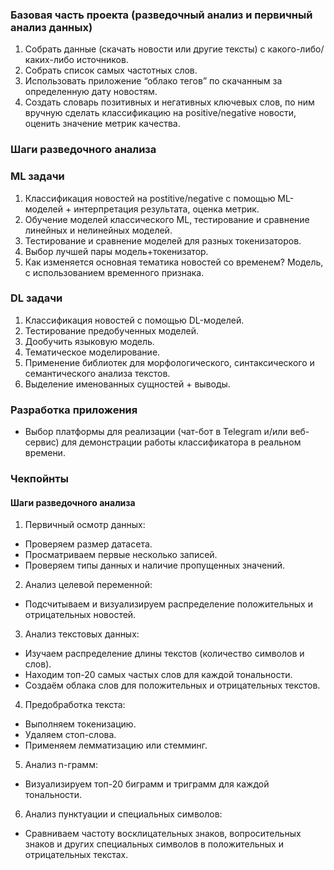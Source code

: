 ### Базовая часть проекта (разведочный анализ и первичный анализ данных)
1. Собрать данные (скачать новости или другие тексты) с какого-либо/каких-либо источников.
2. Собрать список самых частотных слов.
3. Использовать приложение “облако тегов” по скачанным за определенную дату новостям.
4. Создать словарь позитивных и негативных ключевых слов, по ним вручную сделать классификацию на positive/negative новости, оценить значение метрик качества.

### Шаги разведочного анализа




### ML задачи
1. Классификация новостей на postitive/negative с помощью ML-моделей + интерпретация результата, оценка метрик.
2. Обучение моделей классического ML, тестирование и сравнение линейных и нелинейных моделей.
3. Тестирование и сравнение моделей для разных токенизаторов.
4. Выбор лучшей пары модель+токенизатор.
5. Как изменяется основная тематика новостей со временем? Модель, с использованием временного признака.

### DL задачи
1. Классификация новостей с помощью DL-моделей.
2. Тестирование предобученных моделей.
3. Дообучить языковую модель. 
4. Тематическое моделирование.
5. Применение библиотек для морфологического, синтаксического и семантического анализа текстов.
6. Выделение именованных сущностей + выводы.

### Разработка приложения
- Выбор платформы для реализации (чат-бот в Telegram и/или веб-сервис) для демонстрации работы классификатора в реальном времени.

### Чекпойнты
#### Шаги разведочного анализа
1. Первичный осмотр данных:
- Проверяем размер датасета.
- Просматриваем первые несколько записей.
- Проверяем типы данных и наличие пропущенных значений.
2. Анализ целевой переменной:
- Подсчитываем и визуализируем распределение положительных и отрицательных новостей.
3. Анализ текстовых данных:
- Изучаем распределение длины текстов (количество символов и слов).
- Находим топ-20 самых частых слов для каждой тональности.
- Создаём облака слов для положительных и отрицательных текстов.
4. Предобработка текста:
- Выполняем токенизацию.
- Удаляем стоп-слова.
- Применяем лемматизацию или стемминг.
5. Анализ n-грамм:
- Визуализируем топ-20 биграмм и триграмм для каждой тональности.
6. Анализ пунктуации и специальных символов:
- Сравниваем частоту восклицательных знаков, вопросительных знаков и других специальных символов в положительных и отрицательных текстах.
